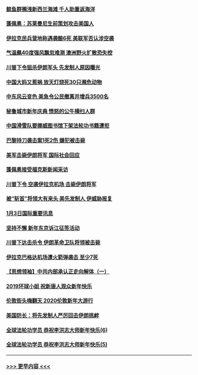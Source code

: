 #### [鲸鱼群搁浅新西兰海滩 千人助重返海洋](../pages/prog202/a102745257.md?t=01050233) 
#### [蓬佩奥：苏莱曼尼生前策划攻击美国人](../pages/prog202/a102745305.md?t=01050233) 
#### [伊拉克民兵营地称遇袭酿6死 美联军否认涉空袭](../pages/prog202/a102745093.md?t=01050233) 
#### [气温飙40度强风飘忽难测 澳洲野火扩散恐失控](../pages/prog202/a102744951.md?t=01050233) 
#### [川普下令狙杀伊朗军头 先发制人原因曝光](../pages/prog202/a102744900.md?t=01050233) 
#### [中国大妈又惹祸 放天灯烧死30只濒危动物](../pages/prog202/a102744899.md?t=01050233) 
#### [中东风云变色 美急令公民撤离并增兵3500名](../pages/prog202/a102744827.md?t=01050233) 
#### [秘鲁城市新年庆典 愤怒的公牛横扫人群](../pages/prog202/a102744618.md?t=01050233) 
#### [中国滑雪队要挪威图书馆下架法轮功书籍遭拒](../pages/prog202/a102744639.md?t=01050233) 
#### [巴黎持刀袭击案1死2伤 嫌犯被击毙](../pages/prog202/a102744566.md?t=01050233) 
#### [美军击毙伊朗将军 国际社会回应](../pages/prog202/a102744485.md?t=01050233) 
#### [蓬佩奥接受福克斯新闻采访](../pages/prog202/a102744480.md?t=01050233) 
#### [川普下令 空袭伊拉克机场 击毙伊朗将军](../pages/prog202/a102744470.md?t=01050233) 
#### [被“斩首”将领大有来头 美先发制人 伊威胁报复](../pages/prog202/a102744454.md?t=01050233) 
#### [1月3日国际重要讯息](../pages/prog202/a102744301.md?t=01050233) 
#### [坚持不懈 新年东京诉江征签活动](../pages/prog202/a102744303.md?t=01050233) 
#### [川普下达击杀令 伊朗革命卫队将领被击毙](../pages/prog202/a102741911.md?t=01050233) 
#### [伊拉克巴格达机场遭火箭弹袭击 至少7死](../pages/prog202/a102744115.md?t=01050233) 
#### [【思想领袖】中共内部承认正走向解体（一）](../pages/prog202/a102744097.md?t=01050233) 
#### [2019环球小姐 祝新唐人观众新年快乐](../pages/prog202/a102744043.md?t=01050233) 
#### [伦敦街头嗨翻天 2020伦敦新年大游行](../pages/prog202/a102743925.md?t=01050233) 
#### [美国防长：将先发制人严厉回击伊朗挑衅](../pages/prog202/a102743930.md?t=01050233) 
#### [全球法轮功学员 恭祝李洪志大师新年快乐(6)](../pages/prog202/a102743899.md?t=01050233) 
#### [全球法轮功学员 恭祝李洪志大师新年快乐(5)](../pages/prog202/a102743766.md?t=01050233) 

----
#### [ >>> 更早内容 <<< ](../indexes/prog202-earlier.md)

